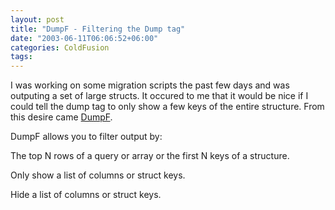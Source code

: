 ```yaml
---
layout: post
title: "DumpF - Filtering the Dump tag"
date: "2003-06-11T06:06:52+06:00"
categories: ColdFusion 
tags: 
---
```


I was working on some migration scripts the past few days and was outputing a set of large structs. It occured to me that it would be nice if I could tell the dump tag to only show a few keys of the entire structure. From this desire came <a href="http://www.camdenfamily.com/morpheus/downloads/dumpf.zip">DumpF</a>.

DumpF allows you to filter output by: 

The top N rows of a query or array or the first N keys of a structure.

Only show a list of columns or struct keys.

Hide a list of columns or struct keys.